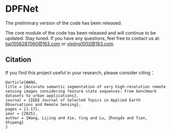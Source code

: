 # DPFNet
The preliminary version of the code has been released.

The core module of the code has been released and will continue to be updated. Stay tuned.
If you have any questions, feel free to contact us at: tsp1556287060@163.com or vipjing1002@163.com.


## Citation

If you find this project useful in your research, please consider citing：

```
@article{WANG,
title = {Accurate semantic segmentation of very high-resolution remote sensing images considering feature state sequences: From benchmark datasets to urban applications},
journal = {IEEE Journal of Selected Topics in Applied Earth Observations and Remote Sensing},
pages = {1-17},
year = {2025},
author = {Wang, Lijing and Xie, Ying and Lu, Zhongda and Tian, Shipeng}
}
```
